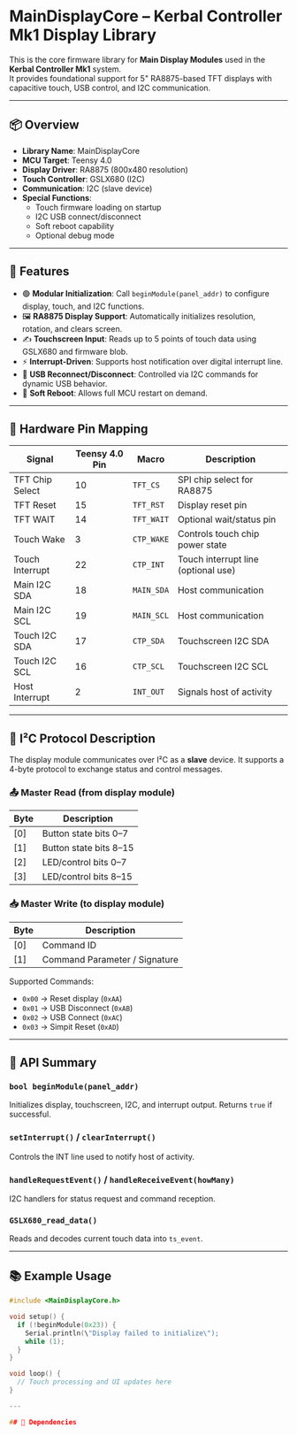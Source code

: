 # MainDisplayCore – Kerbal Controller Mk1 Display Library

This is the core firmware library for **Main Display Modules** used in the **Kerbal Controller Mk1** system.  
It provides foundational support for 5" RA8875-based TFT displays with capacitive touch, USB control, and I2C communication.

---

## 📦 Overview

- **Library Name**: MainDisplayCore
- **MCU Target**: Teensy 4.0
- **Display Driver**: RA8875 (800x480 resolution)
- **Touch Controller**: GSLX680 (I2C)
- **Communication**: I2C (slave device)
- **Special Functions**:
  - Touch firmware loading on startup
  - I2C USB connect/disconnect
  - Soft reboot capability
  - Optional debug mode

---

## 🚀 Features

- 🟢 **Modular Initialization**: Call `beginModule(panel_addr)` to configure display, touch, and I2C functions.
- 🖼️ **RA8875 Display Support**: Automatically initializes resolution, rotation, and clears screen.
- ✍️ **Touchscreen Input**: Reads up to 5 points of touch data using GSLX680 and firmware blob.
- ⚡ **Interrupt-Driven**: Supports host notification over digital interrupt line.
- 🔌 **USB Reconnect/Disconnect**: Controlled via I2C commands for dynamic USB behavior.
- 🔁 **Soft Reboot**: Allows full MCU restart on demand.

---

## 🧰 Hardware Pin Mapping

| Signal           | Teensy 4.0 Pin | Macro        | Description                          |
|------------------|----------------|--------------|--------------------------------------|
| TFT Chip Select  | 10             | `TFT_CS`     | SPI chip select for RA8875           |
| TFT Reset        | 15             | `TFT_RST`    | Display reset pin                    |
| TFT WAIT         | 14             | `TFT_WAIT`   | Optional wait/status pin             |
| Touch Wake       | 3              | `CTP_WAKE`   | Controls touch chip power state      |
| Touch Interrupt  | 22             | `CTP_INT`    | Touch interrupt line (optional use)  |
| Main I2C SDA     | 18             | `MAIN_SDA`   | Host communication                   |
| Main I2C SCL     | 19             | `MAIN_SCL`   | Host communication                   |
| Touch I2C SDA    | 17             | `CTP_SDA`    | Touchscreen I2C SDA                  |
| Touch I2C SCL    | 16             | `CTP_SCL`    | Touchscreen I2C SCL                  |
| Host Interrupt   | 2              | `INT_OUT`    | Signals host of activity             |

---

## 📡 I²C Protocol Description

The display module communicates over I²C as a **slave** device. It supports a 4-byte protocol to exchange status and control messages.

### 📤 Master Read (from display module)

| Byte | Description                |
|------|----------------------------|
| [0]  | Button state bits 0–7      |
| [1]  | Button state bits 8–15     |
| [2]  | LED/control bits 0–7       |
| [3]  | LED/control bits 8–15      |

### 📥 Master Write (to display module)

| Byte | Description                     |
|------|---------------------------------|
| [0]  | Command ID                      |
| [1]  | Command Parameter / Signature   |

Supported Commands:
- `0x00` → Reset display (`0xAA`)
- `0x01` → USB Disconnect (`0xAB`)
- `0x02` → USB Connect (`0xAC`)
- `0x03` → Simpit Reset (`0xAD`)

---

## 🔧 API Summary

### `bool beginModule(panel_addr)`
Initializes display, touchscreen, I2C, and interrupt output. Returns `true` if successful.

### `setInterrupt()` / `clearInterrupt()`
Controls the INT line used to notify host of activity.

### `handleRequestEvent()` / `handleReceiveEvent(howMany)`
I2C handlers for status request and command reception.

### `GSLX680_read_data()`
Reads and decodes current touch data into `ts_event`.

---

## 📚 Example Usage

```cpp
#include <MainDisplayCore.h>

void setup() {
  if (!beginModule(0x23)) {
    Serial.println(\"Display failed to initialize\");
    while (1);
  }
}

void loop() {
  // Touch processing and UI updates here
}

---

## 🧩 Dependencies
